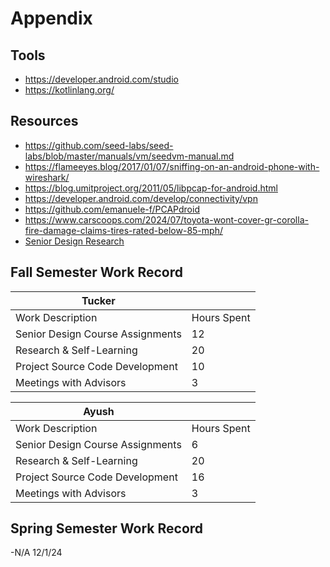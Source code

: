 # Appendix
## Tools
- https://developer.android.com/studio
- https://kotlinlang.org/
## Resources
- https://github.com/seed-labs/seed-labs/blob/master/manuals/vm/seedvm-manual.md
- https://flameeyes.blog/2017/01/07/sniffing-on-an-android-phone-with-wireshark/
- https://blog.umitproject.org/2011/05/libpcap-for-android.html
- https://developer.android.com/develop/connectivity/vpn
- https://github.com/emanuele-f/PCAPdroid
- https://www.carscoops.com/2024/07/toyota-wont-cover-gr-corolla-fire-damage-claims-tires-rated-below-85-mph/
- [Senior Design Research](https://mailuc-my.sharepoint.com/:f:/g/personal/cook2tc_mail_uc_edu/EmTZlCPb6iVAk7Zktn14JAIBty7hcSncc7wVLTelD8_-YA?e=mu4Dga)
## Fall Semester Work Record
| **Tucker**                       |             |
| -------------------------------- | ----------- |
| Work Description                 | Hours Spent |
| Senior Design Course Assignments | 12          |
| Research & Self-Learning         | 20          |
| Project Source Code Development  | 10          |
| Meetings with Advisors           | 3           |

| **Ayush**                        |             |
| -------------------------------- | ----------- |
| Work Description                 | Hours Spent |
| Senior Design Course Assignments | 6           |
| Research & Self-Learning         | 20          |
| Project Source Code Development  | 16          |
| Meetings with Advisors           | 3           |
## Spring Semester Work Record
-N/A 12/1/24
